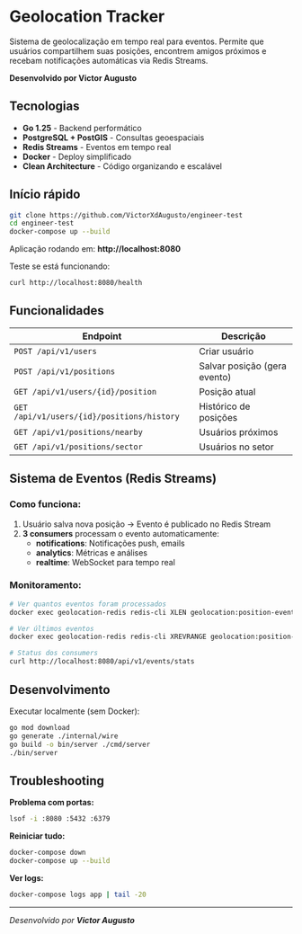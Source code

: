 # Geolocation Tracker

Sistema de geolocalização em tempo real para eventos. Permite que usuários compartilhem suas posições, encontrem amigos próximos e recebam notificações automáticas via Redis Streams.

**Desenvolvido por Victor Augusto**

## Tecnologias

- **Go 1.25** - Backend performático
- **PostgreSQL + PostGIS** - Consultas geoespaciais  
- **Redis Streams** - Eventos em tempo real
- **Docker** - Deploy simplificado
- **Clean Architecture** - Código organizando e escalável

## Início rápido

```bash
git clone https://github.com/VictorXdAugusto/engineer-test
cd engineer-test
docker-compose up --build
```

Aplicação rodando em: **http://localhost:8080**

Teste se está funcionando:
```bash
curl http://localhost:8080/health
```

## Funcionalidades

| Endpoint | Descrição |
|----------|-----------|
| `POST /api/v1/users` | Criar usuário |
| `POST /api/v1/positions` | Salvar posição (gera evento) |
| `GET /api/v1/users/{id}/position` | Posição atual |
| `GET /api/v1/users/{id}/positions/history` | Histórico de posições |
| `GET /api/v1/positions/nearby` | Usuários próximos |
| `GET /api/v1/positions/sector` | Usuários no setor |

## Sistema de Eventos (Redis Streams)

### Como funciona:
1. Usuário salva nova posição → Evento é publicado no Redis Stream
2. **3 consumers** processam o evento automaticamente:
   - **notifications**: Notificações push, emails
   - **analytics**: Métricas e análises  
   - **realtime**: WebSocket para tempo real

### Monitoramento:
```bash
# Ver quantos eventos foram processados
docker exec geolocation-redis redis-cli XLEN geolocation:position-events

# Ver últimos eventos
docker exec geolocation-redis redis-cli XREVRANGE geolocation:position-events + - COUNT 3

# Status dos consumers
curl http://localhost:8080/api/v1/events/stats
```

## Desenvolvimento

Executar localmente (sem Docker):

```bash
go mod download
go generate ./internal/wire
go build -o bin/server ./cmd/server
./bin/server
```

## Troubleshooting

**Problema com portas:**
```bash
lsof -i :8080 :5432 :6379
```

**Reiniciar tudo:**
```bash
docker-compose down
docker-compose up --build
```

**Ver logs:**
```bash
docker-compose logs app | tail -20
```

---

*Desenvolvido por **Victor Augusto***
